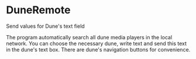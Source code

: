 # DuneRemote
Send values for Dune's text field 

The program automatically search all dune media players in the local network. You can choose the necessary dune, write text and send this text 
in the dune's text box. There are dune's navigation buttons for convenience.
